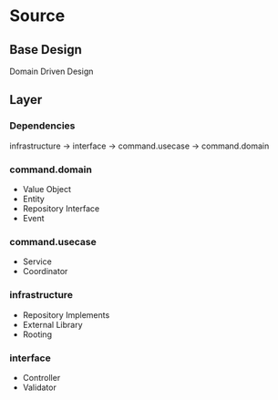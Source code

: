 # Source

## Base Design
Domain Driven Design

## Layer

### Dependencies
infrastructure -> interface -> command.usecase -> command.domain

### command.domain
* Value Object
* Entity
* Repository Interface
* Event

### command.usecase
* Service
* Coordinator

### infrastructure
* Repository Implements
* External Library
* Rooting

### interface
* Controller
* Validator
